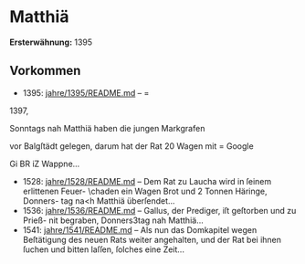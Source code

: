 # Matthiä

**Ersterwähnung:** 1395

## Vorkommen
- 1395: [jahre/1395/README.md](../jahre/1395/README.md) – =

1397,

Sonntags nah Matthiä haben die jungen Markgrafen

vor Balgſtädt gelegen, darum hat der Rat 20 Wagen mit =
Google


Gi BR iZ
Wappne...
- 1528: [jahre/1528/README.md](../jahre/1528/README.md) – Dem Rat zu Laucha wird in ſeinem erlittenen Feuer-
\chaden ein Wagen Brot und 2 Tonnen Häringe, Donners-
tag na<h Matthiä überſendet...
- 1536: [jahre/1536/README.md](../jahre/1536/README.md) – Gallus, der Prediger, iſt geſtorben und zu Prieß-
nit begraben, Donners3tag nah Matthiä...
- 1541: [jahre/1541/README.md](../jahre/1541/README.md) – Als nun das Domkapitel wegen
Beſtätigung des neuen Rats weiter angehalten, und der
Rat bei ihnen ſuchen und bitten laſſen, ſolches eine Zeit...
